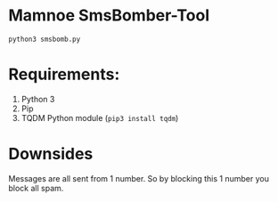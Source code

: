 # Mamnoe SmsBomber-Tool

`python3 smsbomb.py`

# Requirements:

1. Python 3
2. Pip
3. TQDM Python module (`pip3 install tqdm`)

# Downsides

Messages are all sent from 1 number. So by blocking this 1 number you block all spam.
